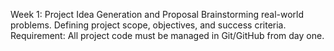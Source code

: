 Week 1: Project Idea Generation and Proposal
       Brainstorming real-world problems.
       Defining project scope, objectives, and success criteria.
       Requirement: All project code must be managed in Git/GitHub from day one.